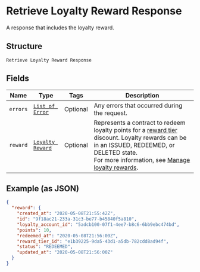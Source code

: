 
# Retrieve Loyalty Reward Response

A response that includes the loyalty reward.

## Structure

`Retrieve Loyalty Reward Response`

## Fields

| Name | Type | Tags | Description |
|  --- | --- | --- | --- |
| `errors` | [`List of Error`](../../doc/models/error.md) | Optional | Any errors that occurred during the request. |
| `reward` | [`Loyalty Reward`](../../doc/models/loyalty-reward.md) | Optional | Represents a contract to redeem loyalty points for a [reward tier](../../doc/models/loyalty-program-reward-tier.md) discount. Loyalty rewards can be in an ISSUED, REDEEMED, or DELETED state.<br>For more information, see [Manage loyalty rewards](../../https://developer.squareup.com/docs/loyalty-api/loyalty-rewards). |

## Example (as JSON)

```json
{
  "reward": {
    "created_at": "2020-05-08T21:55:42Z",
    "id": "9f18ac21-233a-31c3-be77-b45840f5a810",
    "loyalty_account_id": "5adcb100-07f1-4ee7-b8c6-6bb9ebc474bd",
    "points": 10,
    "redeemed_at": "2020-05-08T21:56:00Z",
    "reward_tier_id": "e1b39225-9da5-43d1-a5db-782cdd8ad94f",
    "status": "REDEEMED",
    "updated_at": "2020-05-08T21:56:00Z"
  }
}
```


